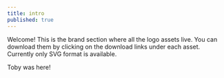 ```yaml
---
title: intro
published: true
---
```


Welcome! This is the brand section where all the logo assets live. You can download them by clicking on the download links under each asset. Currently only SVG format is available.

Toby was here!
